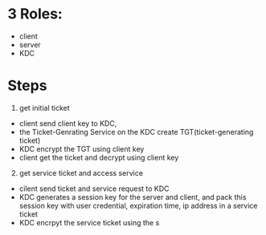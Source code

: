 # 3 Roles:
- client
- server
- KDC


# Steps
1. get initial ticket
- client send client key to KDC, 
- the Ticket-Genrating Service on the KDC create TGT(ticket-generating ticket)
- KDC encrypt the TGT using client key
- client get the ticket and decrypt using client key

2. get service ticket and access service
- cilent send ticket and service request to KDC
- KDC generates a session key for the server and client, and pack this session key with user credential, expiration time, ip address in a service ticket
- KDC encrpyt the service ticket using the s
